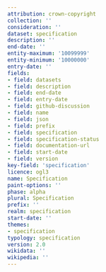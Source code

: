 ```yaml
---
attribution: crown-copyright
collection: ''
consideration: ''
dataset: specification
description: ''
end-date: ''
entity-maximum: '10099999'
entity-minimum: '10000000'
entry-date: ''
fields:
- field: datasets
- field: description
- field: end-date
- field: entry-date
- field: github-discussion
- field: name
- field: json
- field: prefix
- field: specification
- field: specification-status
- field: documentation-url
- field: start-date
- field: version
key-field: 'specification'
licence: ogl3
name: Specification
paint-options: ''
phase: alpha
plural: Specification
prefix: ''
realm: specification
start-date: ''
themes:
- specification
typology: specification
version: 2.0
wikidata: ''
wikipedia: ''
---
```

